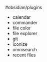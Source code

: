 #obsidian/plugins
- calendar
- commander
- file color
- file explorer
- git 
- iconize
- omnisearch
- recent files